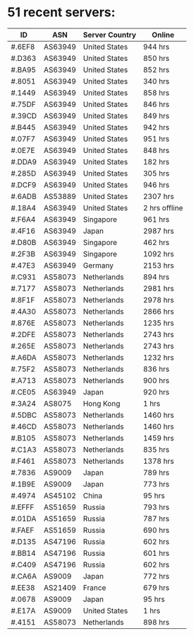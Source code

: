 # 51 recent servers:

| ID | ASN | Server Country | Online |
| ------ | ------ | ------ | ------ |
| #.6EF8 | AS63949 | United States | 944 hrs |
| #.D363 | AS63949 | United States | 850 hrs |
| #.BA95 | AS63949 | United States | 852 hrs |
| #.8051 | AS63949 | United States | 340 hrs |
| #.1449 | AS63949 | United States | 858 hrs |
| #.75DF | AS63949 | United States | 846 hrs |
| #.39CD | AS63949 | United States | 849 hrs |
| #.B445 | AS63949 | United States | 942 hrs |
| #.07F7 | AS63949 | United States | 951 hrs |
| #.0E7E | AS63949 | United States | 848 hrs |
| #.DDA9 | AS63949 | United States | 182 hrs |
| #.285D | AS63949 | United States | 305 hrs |
| #.DCF9 | AS63949 | United States | 946 hrs |
| #.6ADB | AS53889 | United States | 2307 hrs |
| #.18A4 | AS63949 | United States | 2 hrs offline |
| #.F6A4 | AS63949 | Singapore | 961 hrs |
| #.4F16 | AS63949 | Japan | 2987 hrs |
| #.D80B | AS63949 | Singapore | 462 hrs |
| #.2F3B | AS63949 | Singapore | 1092 hrs |
| #.47E3 | AS63949 | Germany | 2153 hrs |
| #.C931 | AS58073 | Netherlands | 894 hrs |
| #.7177 | AS58073 | Netherlands | 2981 hrs |
| #.8F1F | AS58073 | Netherlands | 2978 hrs |
| #.4A30 | AS58073 | Netherlands | 2866 hrs |
| #.876E | AS58073 | Netherlands | 1235 hrs |
| #.2DFE | AS58073 | Netherlands | 2743 hrs |
| #.265E | AS58073 | Netherlands | 2743 hrs |
| #.A6DA | AS58073 | Netherlands | 1232 hrs |
| #.75F2 | AS58073 | Netherlands | 836 hrs |
| #.A713 | AS58073 | Netherlands | 900 hrs |
| #.CE05 | AS63949 | Japan | 920 hrs |
| #.3A24 | AS8075 | Hong Kong | 1 hrs |
| #.5DBC | AS58073 | Netherlands | 1460 hrs |
| #.46CD | AS58073 | Netherlands | 1460 hrs |
| #.B105 | AS58073 | Netherlands | 1459 hrs |
| #.C1A3 | AS58073 | Netherlands | 835 hrs |
| #.F461 | AS58073 | Netherlands | 1378 hrs |
| #.7836 | AS9009 | Japan | 789 hrs |
| #.1B9E | AS9009 | Japan | 773 hrs |
| #.4974 | AS45102 | China | 95 hrs |
| #.EFFF | AS51659 | Russia | 793 hrs |
| #.01DA | AS51659 | Russia | 787 hrs |
| #.FAEF | AS51659 | Russia | 690 hrs |
| #.D135 | AS47196 | Russia | 602 hrs |
| #.BB14 | AS47196 | Russia | 601 hrs |
| #.C409 | AS47196 | Russia | 602 hrs |
| #.CA6A | AS9009 | Japan | 772 hrs |
| #.EE38 | AS21409 | France | 679 hrs |
| #.0678 | AS9009 | Japan | 95 hrs |
| #.E17A | AS9009 | United States | 1 hrs |
| #.4151 | AS58073 | Netherlands | 898 hrs |

